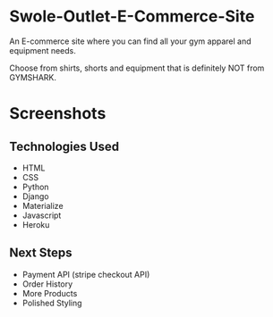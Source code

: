 # Swole-Outlet-E-Commerce-Site

An E-commerce site where you can find all your gym apparel and equipment needs.

Choose from shirts, shorts and equipment that is definitely NOT from GYMSHARK.

# Screenshots

## Technologies Used
- HTML
- CSS
- Python
- Django
- Materialize
- Javascript
- Heroku

## Next Steps
- Payment API (stripe checkout API)
- Order History
- More Products
- Polished Styling
